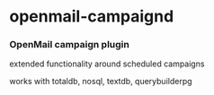 # openmail-campaignd
### OpenMail campaign plugin

extended functionality around scheduled campaigns

works with totaldb, nosql, textdb, querybuilderpg
